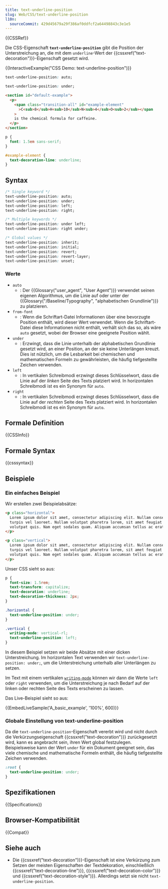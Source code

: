 ```yaml
---
title: text-underline-position
slug: Web/CSS/text-underline-position
l10n:
  sourceCommit: 429d45679a29f386af0ddfcf2a64498843c3e1e5
---
```


{{CSSRef}}

Die CSS-Eigenschaft **`text-underline-position`** gibt die Position der Unterstreichung an, die mit dem `underline`-Wert der {{cssxref("text-decoration")}}-Eigenschaft gesetzt wird.

{{InteractiveExample("CSS Demo: text-underline-position")}}

```css interactive-example-choice
text-underline-position: auto;
```

```css interactive-example-choice
text-underline-position: under;
```

```html interactive-example
<section id="default-example">
  <p>
    <span class="transition-all" id="example-element"
      >C<sub>8</sub>H<sub>10</sub>N<sub>4</sub>O<sub>2</sub></span
    >
    is the chemical formula for caffeine.
  </p>
</section>
```

```css interactive-example
p {
  font: 1.5em sans-serif;
}

#example-element {
  text-decoration-line: underline;
}
```

## Syntax

```css
/* Single keyword */
text-underline-position: auto;
text-underline-position: under;
text-underline-position: left;
text-underline-position: right;

/* Multiple keywords */
text-underline-position: under left;
text-underline-position: right under;

/* Global values */
text-underline-position: inherit;
text-underline-position: initial;
text-underline-position: revert;
text-underline-position: revert-layer;
text-underline-position: unset;
```

### Werte

- `auto`
  - : Der {{Glossary("user_agent", "User Agent")}} verwendet seinen eigenen Algorithmus, um die Linie auf oder unter der {{Glossary("/Baseline/Typography", "alphabetischen Grundlinie")}} zu platzieren.
- `from-font`
  - : Wenn die Schriftart-Datei Informationen über eine bevorzugte Position enthält, wird dieser Wert verwendet. Wenn die Schriftart-Datei diese Informationen nicht enthält, verhält sich das so, als wäre `auto` gesetzt, wobei der Browser eine geeignete Position wählt.
- `under`
  - : Erzwingt, dass die Linie unterhalb der alphabetischen Grundlinie gesetzt wird, an einer Position, an der sie keine Unterlängen kreuzt. Dies ist nützlich, um die Lesbarkeit bei chemischen und mathematischen Formeln zu gewährleisten, die häufig tiefgestellte Zeichen verwenden.
- `left`
  - : In vertikalen Schreibmodi erzwingt dieses Schlüsselwort, dass die Linie auf der _linken_ Seite des Texts platziert wird. In horizontalen Schreibmodi ist es ein Synonym für `auto`.
- `right`
  - : In vertikalen Schreibmodi erzwingt dieses Schlüsselwort, dass die Linie auf der _rechten_ Seite des Texts platziert wird. In horizontalen Schreibmodi ist es ein Synonym für `auto`.

## Formale Definition

{{CSSInfo}}

## Formale Syntax

{{csssyntax}}

## Beispiele

### Ein einfaches Beispiel

Wir erstellen zwei Beispielabsätze:

```html
<p class="horizontal">
  Lorem ipsum dolor sit amet, consectetur adipiscing elit. Nullam consectetur ac
  turpis vel laoreet. Nullam volutpat pharetra lorem, sit amet feugiat tortor
  volutpat quis. Nam eget sodales quam. Aliquam accumsan tellus ac erat posuere.
</p>

<p class="vertical">
  Lorem ipsum dolor sit amet, consectetur adipiscing elit. Nullam consectetur ac
  turpis vel laoreet. Nullam volutpat pharetra lorem, sit amet feugiat tortor
  volutpat quis. Nam eget sodales quam. Aliquam accumsan tellus ac erat posuere.
</p>
```

Unser CSS sieht so aus:

```css
p {
  font-size: 1.5rem;
  text-transform: capitalize;
  text-decoration: underline;
  text-decoration-thickness: 2px;
}

.horizontal {
  text-underline-position: under;
}

.vertical {
  writing-mode: vertical-rl;
  text-underline-position: left;
}
```

In diesem Beispiel setzen wir beide Absätze mit einer dicken Unterstreichung. Im horizontalen Text verwenden wir `text-underline-position: under;`, um die Unterstreichung unterhalb aller Unterlängen zu setzen.

Im Text mit einem vertikalen [`writing-mode`](/de/docs/Web/CSS/writing-mode) können wir dann die Werte `left` oder `right` verwenden, um die Unterstreichung je nach Bedarf auf der linken oder rechten Seite des Texts erscheinen zu lassen.

Das Live-Beispiel sieht so aus:

{{EmbedLiveSample('A_basic_example', '100%', 600)}}

### Globale Einstellung von text-underline-position

Da die `text-underline-position`-Eigenschaft vererbt wird und nicht durch die Verkürzungseigenschaft {{cssxref("text-decoration")}} zurückgesetzt wird, kann es angebracht sein, ihren Wert global festzulegen. Beispielsweise kann der Wert `under` für ein Dokument geeignet sein, das viele chemische und mathematische Formeln enthält, die häufig tiefgestellte Zeichen verwenden.

```css
:root {
  text-underline-position: under;
}
```

## Spezifikationen

{{Specifications}}

## Browser-Kompatibilität

{{Compat}}

## Siehe auch

- Die {{cssxref("text-decoration")}}-Eigenschaft ist eine Verkürzung zum Setzen der meisten Eigenschaften der Textdekoration, einschließlich {{cssxref("text-decoration-line")}}, {{cssxref("text-decoration-color")}} und {{cssxref("text-decoration-style")}}. Allerdings setzt sie nicht `text-underline-position`.
